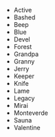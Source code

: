 - Active
- Bashed
- Beep
- Blue
- Devel
- Forest
- Grandpa
- Granny
- Jerry
- Keeper
- Knife
- Lame
- Legacy
- Mirai
- Monteverde
- Sauna
- Valentine
